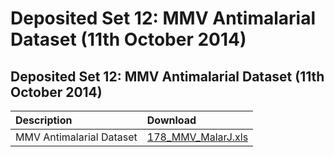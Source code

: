 # Deposited Set 12: MMV Antimalarial Dataset \(11th October 2014\)

## Deposited Set 12: MMV Antimalarial Dataset \(11th October 2014\)

| Description | Download |
| :--- | :--- |
| MMV Antimalarial Dataset | [178\_MMV\_MalarJ.xls](https://ftp.ebi.ac.uk/pub/databases/chembl/ChEMBLNTD/set12_MMV/178_MMV_MalarJ.xls) |


